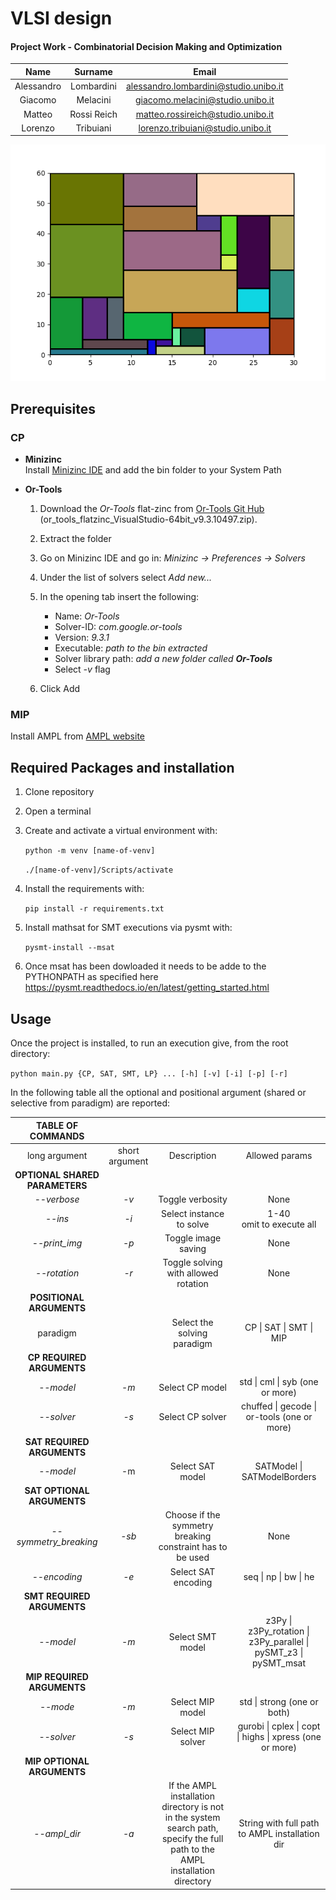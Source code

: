 # VLSI design

#### Project Work - Combinatorial Decision Making and Optimization

| Name         | Surname      | Email                                 | 
| :----------: | :----------: | :-----------------------------------: | 
| Alessandro   | Lombardini   | alessandro.lombardini@studio.unibo.it |
| Giacomo      | Melacini     | giacomo.melacini@studio.unibo.it      |
| Matteo       | Rossi Reich  | matteo.rossireich@studio.unibo.it     |
| Lorenzo      | Tribuiani    | lorenzo.tribuiani@studio.unibo.it     |

![output](./res/VLSI.png)

## Prerequisites

### CP
- **Minizinc**  
  Install [Minizinc IDE](https://www.minizinc.org/ide/) and add the bin folder to your System Path

- **Or-Tools**
  1. Download the *Or-Tools* flat-zinc from [Or-Tools Git Hub](https://github.com/google/or-tools/releases/tag/v9.3) (or_tools_flatzinc_VisualStudio-64bit_v9.3.10497.zip). 

  2. Extract the folder 

  3. Go on Minizinc IDE and go in: *Minizinc -> Preferences -> Solvers*

  4. Under the list of solvers select *Add new...*

  5. In the opening tab insert the following:

     - Name: *Or-Tools*
     - Solver-ID: *com.google.or-tools*
     - Version: *9.3.1*
     - Executable: *path to the bin extracted*
     - Solver library path: *add a new folder called **Or-Tools***
     - Select *-v* flag

   6. Click Add

### MIP

Install AMPL from [AMPL website](https://portal.ampl.com/account/ampl/login)

## Required Packages and installation
1. Clone repository

2.  Open a terminal

3. Create and activate a virtual environment with:

   ```python -m venv [name-of-venv]```

   ```./[name-of-venv]/Scripts/activate ```

4. Install the requirements with:

   ```pip install -r requirements.txt```  
   
5. Install mathsat for SMT executions via pysmt with:

   ```pysmt-install --msat```  
 
 6. Once msat has been dowloaded it needs to be adde to the PYTHONPATH as specified here https://pysmt.readthedocs.io/en/latest/getting_started.html

## Usage

Once the project is installed, to run an execution give, from the root directory:  


 ```python main.py {CP, SAT, SMT, LP} ... [-h] [-v] [-i] [-p] [-r]```  

 In the following table all the optional and positional argument (shared or selective from paradigm) are reported:  

| TABLE OF COMMANDS ||                             |                |
| :-----------: | :------------: | :---------: | :------------: |
| long argument | short argument | Description | Allowed params |
| **OPTIONAL SHARED PARAMETERS** |                |             |                |
| *--verbose* | *-v* | Toggle verbosity | None |
| *--ins* | *-i* | Select instance to solve | 1-40<br />omit to execute all |
| *--print_img* | *-p* | Toggle image saving | None |
| *--rotation* | *-r* | Toggle solving with allowed rotation | None |
| **POSITIONAL ARGUMENTS** |                |             |                |
| paradigm |                | Select the solving paradigm | CP \| SAT \| SMT \| MIP |
| **CP REQUIRED ARGUMENTS** |                |             |                |
| *--model* | *-m* | Select CP model | std \| cml \| syb (one or more) |
| *--solver* | *-s* | Select CP solver | chuffed \| gecode \| or-tools (one or more) |
| **SAT REQUIRED ARGUMENTS** |  |  |  |
| *--model* | -m | Select SAT model | SATModel \| SATModelBorders |
| **SAT OPTIONAL ARGUMENTS** |  |  |  |
| *--symmetry_breaking* | *-sb* | Choose if the symmetry breaking constraint has to be used | None |
| *--encoding* | *-e* | Select SAT encoding | seq \| np \| bw \| he |
| **SMT REQUIRED ARGUMENTS** |  |  |  |
| *--model* | *-m* | Select SMT model | z3Py \| z3Py_rotation \| z3Py_parallel \| pySMT_z3 \| pySMT_msat |
| **MIP REQUIRED ARGUMENTS** |  |  |  |
| *--mode* | *-m* | Select MIP model | std \| strong (one or both) |
| *--solver* | *-s* | Select MIP solver | gurobi \| cplex \| copt \| highs \| xpress (one or more) |
| **MIP OPTIONAL ARGUMENTS** |  |  |  |
| *--ampl_dir* | *-a* | If the AMPL installation directory is not in the system search path, specify the full path to the AMPL installation directory | String with full path to AMPL installation dir |

